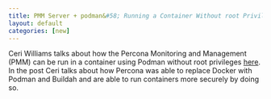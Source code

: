 ```yaml
---
title: PMM Server + podman&#58; Running a Container Without root Privileges 
layout: default
categories: [new]
---
```


Ceri Williams talks about how the Percona Monitoring and Management (PMM) can be run in a container using Podman without root privileges [here](https://www.percona.com/blog/2019/10/22/pmm-server-podman-running-a-container-without-root-privileges/?utm_campaign=2019%20Blog%20Q4&utm_content=103803368&utm_medium=social&utm_source=twitter&hss_channel=tw-35373186).  In the post Ceri talks about how Percona was able to replace Docker with Podman and Buildah and are able to run containers more securely by doing so. 
